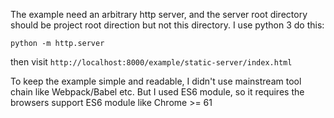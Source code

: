 The example need an arbitrary http server, and the server root directory
should be project root direction but not this directory. I use python 3
do this:
```shell
python -m http.server
```
then visit `http://localhost:8000/example/static-server/index.html`

To keep the example simple and readable, I didn't use mainstream tool chain
like Webpack/Babel etc. But I used ES6 module, so it requires the browsers
support ES6 module like Chrome >= 61
